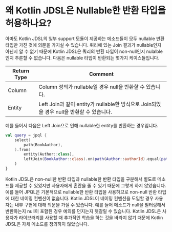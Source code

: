 # 왜 Kotlin JDSL은 Nullable한 반환 타입을 허용하나요?

아마도 Kotlin JDSL의 일부 support 모듈이 제공하는 메소드들이 모두 nullable 반환 타입만 가진 것에 의문을 가지실 수 있습니다.
쿼리에 있는 Join 결과가 nullable인지 아닌지 알 수 없기 때문에 Kotlin JDSL은 쿼리의 반환 타입이 non-null인지 nulalble인지 추론할 수 없습니다.
다음은 nullable 타입이 반환되는 몇가지 케이스들입니다.

| Return Type | Comment                                                           |
|-------------|-------------------------------------------------------------------|
| Column      | Column 정의가 nullable일 경우 null을 반환할 수 있습니다.                         |
| Entity      | Left Join과 같이 entity가 nullable한 방식으로 Join되었을 경우 null을 반환할 수 있습니다. |

예를 들어서 다음은 Left Join으로 인해 nullable한 entity를 반환하는 경우입니다.

```kotlin
val query = jpql {
    select(
        path(BookAuthor),
    ).from(
        entity(Author::class),
        leftJoin(BookAuthor::class).on(path(Author::authorId).equal(path(BookAuthor::authorId))),
    )
}
```

Kotlin JDSL은 non-null한 반환 타입과 nullable한 반환 타입을 구분해서 별도로 메소드를 제공할 수 있었지만 사용자에게 혼란을 줄 수 있기 때문에 그렇게 하지 않았습니다.
예를 들어 JPQL은 기본적으로 nullable한 반환 타입을 사용하므로 non-null 반환 타입에 대한 네이밍 컨벤션이 없습니다.
Kotlin JDSL이 네이밍 컨벤션을 도입할 경우 사용자는 내부 구현에 대해 의문을 가질 수 있습니다.
예를 들어 메소드가 null을 필터링해서 반환하는지 null이 포함된 경우 예외를 던지는지 헷갈릴 수 있습니다.
Kotlin JDSL은 사용자가 라이브러리를 사용할 때 추가적인 학습을 하는 것을 바라지 않기 때문에 Kotlin JDSL은 자체 메소드를 정의하지 않았습니다.
